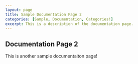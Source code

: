 ```yaml
---
layout: page
title: Sample Documentation Page 2
categories: [Sample, Documentation, Categories!]
excerpt: This is a description of the documentation page.
---
```


## Documentation Page 2

This is another sample documentaiton page!